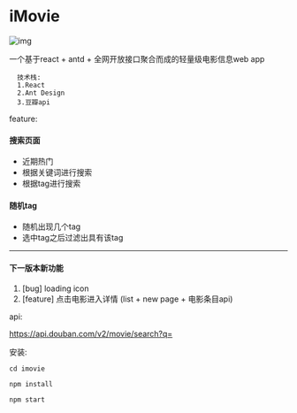 # iMovie
![img](http://img.hb.aicdn.com/f4597a4209cc4205541bcbba461c29615cec89886489-W5nxkt_fw658=50x50)

一个基于react + antd + 全网开放接口聚合而成的轻量级电影信息web app
 
```
  技术栈:
  1.React
  2.Ant Design
  3.豆瓣api
```
feature:  
#### 搜索页面
  - 近期热门
  - 根据关键词进行搜索
  - 根据tag进行搜索 
#### 随机tag
  - 随机出现几个tag
  - 选中tag之后过滤出具有该tag
-----------------------------
#### 下一版本新功能
1. [bug] loading icon
2. [feature] 点击电影进入详情 (list + new page + 电影条目api)



api: 

https://api.douban.com/v2/movie/search?q=

安装: 
```
cd imovie 

npm install

npm start
```
